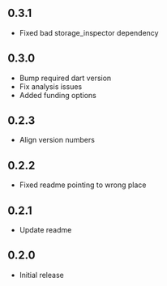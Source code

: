 ## 0.3.1

* Fixed bad storage_inspector dependency

## 0.3.0

* Bump required dart version
* Fix analysis issues
* Added funding options

## 0.2.3

* Align version numbers

## 0.2.2

* Fixed readme pointing to wrong place

## 0.2.1

* Update readme

## 0.2.0

* Initial release
